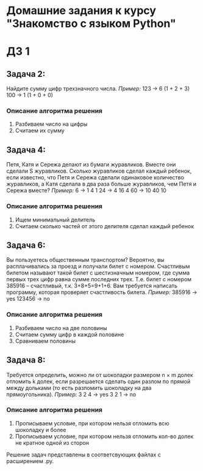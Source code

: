 # Домашние задания к курсу "Знакомство с языком Python"
# ДЗ 1
## Задача 2: 
Найдите сумму цифр трехзначного числа.
*Пример:*
123 -> 6 (1 + 2 + 3)
100 -> 1 (1 + 0 + 0)

### Описание алгоритма решения
1. Разбиваем число на цифры
2. Считаем их сумму

## Задача 4: 
Петя, Катя и Сережа делают из бумаги журавликов. Вместе они сделали S журавликов. Сколько журавликов сделал каждый ребенок, если известно, что Петя и Сережа сделали одинаковое количество журавликов, а Катя сделала в два раза больше журавликов, чем Петя и Сережа вместе?
*Пример:*
6 -> 1  4  1
24 -> 4  16  4
60 -> 10  40  10

### Описание алгоритма решения
1. Ищем минимальный делитель
2. Считаем сколько частей от этого делителя сделал каждый ребенок

## Задача 6: 
Вы пользуетесь общественным транспортом? Вероятно, вы расплачивались за проезд и получали билет с номером. Счастливым билетом называют такой билет с шестизначным номером, где сумма первых трех цифр равна сумме последних трех. Т.е. билет с номером 385916 – счастливый, т.к. 3+8+5=9+1+6. Вам требуется написать программу, которая проверяет счастливость билета.
*Пример:*
385916 -> yes
123456 -> no

### Описание алгоритма решения
1. Разбиваем число на две половины
2. Считаем сумму цифр в каждой половине
3. Сравниваем половины

## Задача 8: 
Требуется определить, можно ли от шоколадки размером n × m долек отломить k долек, если разрешается сделать один разлом по прямой между дольками (то есть разломить шоколадку на два прямоугольника).
*Пример:*
3 2 4 -> yes
3 2 1 -> no

### Описание алгоритма решения
1. Прописываем условие, при котором нельзя отломить всю шоколадку и более
2. Прописываем условие, при котором нельзя отломить кол-во долек не кратное одной из сторон

Решение задач представлены в соответсвующих файлах с расширением .py.